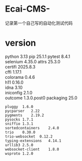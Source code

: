 # Ecai-CMS-
记录第一个自己写的自动化测试代码
# version
  python	3.13
  pip	25.1.1
  pytest	8.4.1	
  selenium	4.35.0
    attrs	25.3.0	
    certifi	2025.8.3	
    cffi	1.17.1	
    colorama	0.4.6	
    h11	0.16.0	
    idna	3.10	
    iniconfig	2.1.0	
    outcome	1.3.0.post0
    packaging	25.0	
    	
    pluggy	1.6.0	
    pycparser	2.22	
    pygments	2.19.2	
    pysocks	1.7.1	
    sniffio	1.3.1	
    sortedcontainers	2.4.0	
    trio	0.30.0	
    trio-websocket	0.12.2	
    typing-extensions	4.14.1	
    urllib3	2.5.0	
    websocket-client	1.8.0	
    wsproto	1.2.0	
